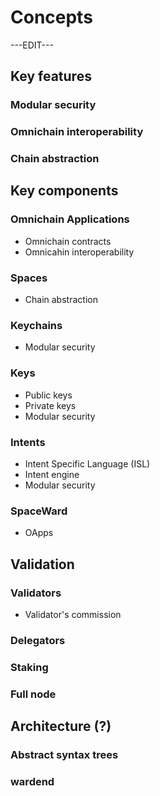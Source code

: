 ﻿---
sidebar_position: 2
---

# Concepts

---EDIT---

## Key features

### Modular security

### Omnichain interoperability

### Chain abstraction

## Key components

### Omnichain Applications

- Omnichain contracts
- Omnicahin interoperability

### Spaces

- Chain abstraction

### Keychains

- Modular security

### Keys

- Public keys
- Private keys
- Modular security

### Intents

- Intent Specific Language (ISL)
- Intent engine
- Modular security

### SpaceWard

- OApps

## Validation

### Validators

- Validator's commission

### Delegators

### Staking

### Full node


## Architecture (?)

### Abstract syntax trees

### wardend